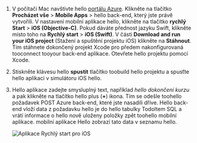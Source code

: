 
1. V počítači Mac navštivte hello [portálu Azure]. Klikněte na tlačítko **Procházet vše** > **Mobile Apps** > hello back-end, který jste právě vytvořili. V nastavení mobilní aplikace hello, klikněte na tlačítko **rychlý Start** > **iOS (Objective-C)**. Pokud dáváte přednost jazyku Swift, klikněte místo toho na **Rychlý start** > **iOS (Swift)**. V části **Download and run your iOS project** (Stažení a spuštění projektu iOS) klikněte na **Stáhnout**. Tím stáhnete dokončený projekt Xcode pro předem nakonfigurovaná tooconnect tooyour back-end aplikace. Otevřete hello projektu pomocí Xcode.
2. Stiskněte klávesu hello **spustit** tlačítko toobuild hello projektu a spusťte hello aplikaci v simulátoru iOS hello.
3. Hello aplikace zadejte smysluplný text, například *hello dokončení kurzu* a pak klikněte na tlačítko hello plus (**+**) ikona. Tím se odešle toohello požadavek POST Azure back-end, které jste nasadili dříve. Hello back-end vloží data z požadavku hello je do hello tabulky TodoItem SQL a vrátí informace o hello nově uloženy položky zpět toohello mobilní aplikace. mobilní aplikace Hello zobrazí tato data v seznamu hello. 

   ![Aplikace Rychlý start pro iOS](./media/app-service-mobile-ios-quickstart/mobile-quickstart-startup-ios.png)

[portálu Azure]: https://portal.azure.com/
